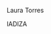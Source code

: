  <div class="media">
  <div class="media-content">
      <p class="title is-4">Laura Torres</p>
      <p class="subtitle is-6">IADIZA</p>
  </div>
</div>
